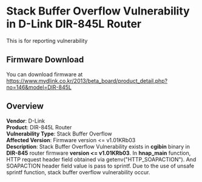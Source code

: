 # Stack Buffer Overflow Vulnerability in D-Link DIR-845L Router
This is for reporting vulnerability 


## Firmware Download
You can download firmware at https://www.mydlink.co.kr/2013/beta_board/product_detail.php?no=146&model=DIR-845L


## Overview
**Vendor**: D-Link  
**Product**: DIR-845L Router  
**Vulnerability Type**: Stack Buffer Overflow  
**Affected Version**: Firmware version <= v1.01KRb03  
**Description**: Stack Buffer Overflow Vulnerability exists in **cgibin** binary in **DIR-845** router firmware **version <= v1.01KRb03**. In **hnap_main** function, HTTP request header field obtained via getenv("HTTP_SOAPACTION"). And SOAPACTION header field value is pass to sprintf. Due to the use of unsafe sprintf function, stack buffer overflow vulnerability occur.
